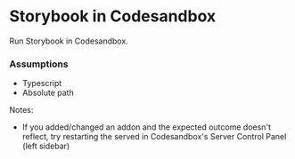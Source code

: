 # Storybook in Codesandbox

Run Storybook in Codesandbox.

### Assumptions

- Typescript
- Absolute path

Notes:

- If you added/changed an addon and the expected outcome doesn't reflect, try restarting the served in Codesandbox's Server Control Panel (left sidebar)
